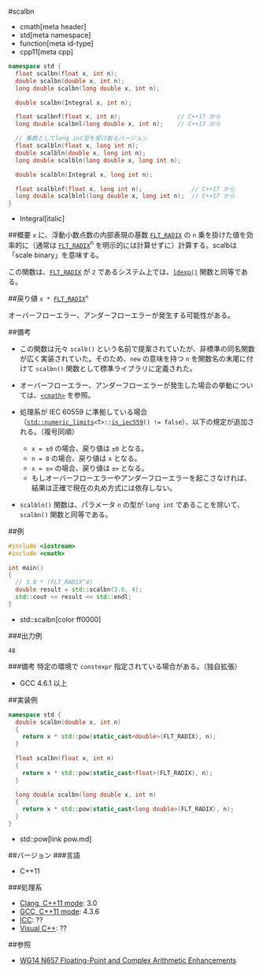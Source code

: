 #scalbn
* cmath[meta header]
* std[meta namespace]
* function[meta id-type]
* cpp11[meta cpp]

```cpp
namespace std {
  float scalbn(float x, int n);
  double scalbn(double x, int n);
  long double scalbn(long double x, int n);

  double scalbn(Integral x, int n);

  float scalbnf(float x, int n);                // C++17 から
  long double scalbnl(long double x, int n);    // C++17 から

  // 乗数としてlong int型を受け取るバージョン
  float scalbln(float x, long int n);
  double scalbln(double x, long int n);
  long double scalbln(long double x, long int n);

  double scalbln(Integral x, long int n);

  float scalblnf(float x, long int n);              // C++17 から
  long double scalblnl(long double x, long int n);  // C++17 から
}
```
* Integral[italic]

##概要
`x` に、浮動小数点数の内部表現の基数 [`FLT_RADIX`](/reference/cfloat/flt_radix.md) の `n` 乗を掛けた値を効率的に（通常は [`FLT_RADIX`](/reference/cfloat/flt_radix.md)<sup>n</sup> を明示的には計算せずに）計算する。scalbは「scale binary」を意味する。

この関数は、[`FLT_RADIX`](/reference/cfloat/flt_radix.md) が `2` であるシステム上では、[`ldexp()`](ldexp.md) 関数と同等である。


##戻り値
<code>x * [FLT_RADIX](/reference/cfloat/flt_radix.md)<sup>n</sup></code>

オーバーフローエラー、アンダーフローエラーが発生する可能性がある。


##備考
- この関数は元々 `scalb()` という名前で提案されていたが、非標準の同名関数が広く実装されていた。そのため、`new` の意味を持つ `n` を関数名の末尾に付けて `scalbn()` 関数として標準ライブラリに定義された。
- オーバーフローエラー、アンダーフローエラーが発生した場合の挙動については、[`<cmath>`](../cmath.md) を参照。
- 処理系が IEC 60559 に準拠している場合（[`std::numeric_limits`](../limits/numeric_limits.md)`<T>::`[`is_iec559`](../limits/numeric_limits/is_iec559.md)`() != false`）、以下の規定が追加される。（複号同順）
	- `x = ±0` の場合、戻り値は `±0` となる。
	- `n = 0` の場合、戻り値は `x` となる。
	- `x = ±∞` の場合、戻り値は `±∞` となる。
	- もしオーバーフローエラーやアンダーフローエラーを起こさなければ、結果は正確で現在の丸め方式には依存しない。

- `scalbln()` 関数は、パラメータ `n` の型が `long int` であることを除いて、`scalbn()` 関数と同等である。


##例
```cpp
#include <iostream>
#include <cmath>

int main()
{
  // 3.0 * (FLT_RADIX^4)
  double result = std::scalbn(3.0, 4);
  std::cout << result << std::endl;
}
```
* std::scalbn[color ff0000]

###出力例
```
48
```

###備考
特定の環境で `constexpr` 指定されている場合がある。（独自拡張）

- GCC 4.6.1 以上


##実装例
```cpp
namespace std {
  double scalbn(double x, int n)
  {
    return x * std::pow(static_cast<double>(FLT_RADIX), n);
  }

  float scalbn(float x, int n)
  {
    return x * std::pow(static_cast<float>(FLT_RADIX), n);
  }

  long double scalbn(long double x, int n)
  {
    return x * std::pow(static_cast<long double>(FLT_RADIX), n);
  }
}
```
* std::pow[link pow.md]


##バージョン
###言語
- C++11

###処理系
- [Clang, C++11 mode](/implementation.md#clang): 3.0
- [GCC, C++11 mode](/implementation.md#gcc): 4.3.6
- [ICC](/implementation.md#icc): ??
- [Visual C++](/implementation.md#visual_cpp): ??


##参照
- [WG14 N657 Floating-Point and Complex Arithmetic Enhancements](http://www7.open-std.org/JTC1/SC22/WG14/www/docs/n657.ps)

